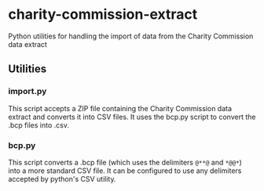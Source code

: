 # charity-commission-extract
Python utilities for handling the import of data from the Charity Commission data extract

## Utilities

### import.py

This script accepts a ZIP file containing the Charity Commission data extract and converts 
it into CSV files. It uses the bcp.py script to convert the .bcp files into .csv.

### bcp.py

This script converts a .bcp file (which uses the delimiters `@**@` and `*@@*`) into a more
standard CSV file. It can be configured to use any delimiters accepted by python's CSV
utility.

